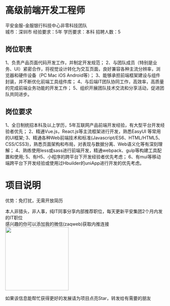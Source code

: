 # 高级前端开发工程师
平安金服-金服银行科技中心非零科技团队  
城市：深圳市 经验要求：5年 学历要求：本科  招聘人数：5

## 岗位职责
1、负责产品页面代码开发工作，并制定开发规范；
   2、与团队成员（特别是业务、UI）紧密合作，将视觉设计转化为交互页面，良好兼容各种主流分辨率，浏览器和硬件设备（PC Mac iOS Android等）；
   3、能够承担前端框架建设与组件封装，并不断优化前端工具组件库；
   4、与后端IT团队协同工作，高效率，高质量的完成前端业务功能的开发工作；
   5、组织开展团队技术交流和分享活动，促进团队共同进步。

## 岗位要求
1、全日制统招本科及以上学历，5年互联网产品前端开发经验，有大型平台开发经验者优先；
   2、精通Vue.js，React.js等主流框架进行开发，熟悉EasyUI 等常用的UI框架;
   3、精通各种Web前端技术和标准(Javascript/ES6、HTML/HTML5、CSS/CSS3)，熟悉页面架构和布局，对表现与数据分离、Web语义化等有深刻理解；
   4、熟练使用less或sass进行前端开发，精通webpack、gulp等构建工具配置和使用;
   5、有H5、小程序的跨平台下开发经验者优先考虑；
   6、有mui等移动端跨平台下开发经验或使用过Hbuilder的uniApp进行开发的优先考虑。

# 项目说明

优势：免打扰，无需开放简历

本人非猎头，非人事，纯IT同事分享内部推荐职位，每天更新平安集团2个月内发的IT职位  
感兴趣的你可以添加我的微信(zaqweb)获取内推连接  
<img src="https://github.com/zaqweb/PA-IT-JOBS/blob/master/WechatICode.jpeg"  height="200" width="200">

如果该信息能帮忙获得更好的发展请为项目点亮Star，转发给有需要的朋友




